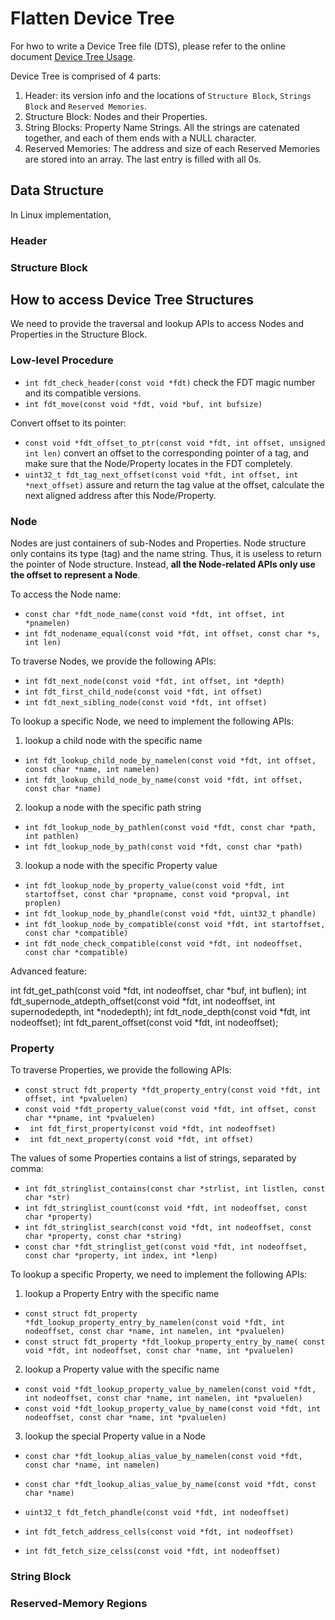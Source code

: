 # Flatten Device Tree

For hwo to write a Device Tree file (DTS), please refer to the online document [Device Tree Usage](https://elinux.org/index.php?title=Device_Tree_Usage).

Device Tree is comprised of 4 parts:

1. Header: its version info and the locations of `Structure Block`, `Strings Block` and `Reserved Memories`.
2. Structure Block: Nodes and their Properties.
3. String Blocks: Property Name Strings. All the strings are catenated together, and each of them ends with a NULL character.
4. Reserved Memories: The address and size of each Reserved Memories are stored into an array. The last entry is filled with all 0s.

## Data Structure

In Linux implementation,


### Header

### Structure Block


## How to access Device Tree Structures

We need to provide the traversal and lookup APIs to access Nodes and Properties in the Structure Block.

### Low-level Procedure

* `int fdt_check_header(const void *fdt)` check the FDT magic number and its compatible versions.
* `int fdt_move(const void *fdt, void *buf, int bufsize)`

Convert offset to its pointer:

* `const void *fdt_offset_to_ptr(const void *fdt, int offset, unsigned int len)` convert an offset to the corresponding pointer of a tag, and make sure that the Node/Property locates in the FDT completely.
* `uint32_t fdt_tag_next_offset(const void *fdt, int offset, int *next_offset)` assure and return the tag value at the offset, calculate the next aligned address after this Node/Property.

### Node

Nodes are just containers of sub-Nodes and Properties. Node structure only contains its type (tag) and the name string. Thus, it is useless to return the pointer of Node structure. Instead, **all the Node-related APIs only use the offset to represent a Node**.

To access the Node name:

* `const char *fdt_node_name(const void *fdt, int offset, int *pnamelen)`
* `int fdt_nodename_equal(const void *fdt, int offset, const char *s, int len)`

To traverse Nodes, we provide the following APIs:

* `int fdt_next_node(const void *fdt, int offset, int *depth)`
* `int fdt_first_child_node(const void *fdt, int offset)`
* `int fdt_next_sibling_node(const void *fdt, int offset)`


To lookup a specific Node, we need to implement the following APIs:

1. lookup a child node with the specific name

  * `int fdt_lookup_child_node_by_namelen(const void *fdt, int offset, const char *name, int namelen)`
  * `int fdt_lookup_child_node_by_name(const void *fdt, int offset, const char *name)`

2. lookup a node with the specific path string

  * `int fdt_lookup_node_by_pathlen(const void *fdt, const char *path, int pathlen)`
  * `int fdt_lookup_node_by_path(const void *fdt, const char *path)`

3. lookup a node with the specific Property value

  * `int fdt_lookup_node_by_property_value(const void *fdt, int startoffset, const char *propname, const void *propval, int proplen)`
  * `int fdt_lookup_node_by_phandle(const void *fdt, uint32_t phandle)`
  * `int fdt_lookup_node_by_compatible(const void *fdt, int startoffset, const char *compatible)`
  * `int fdt_node_check_compatible(const void *fdt, int nodeoffset, const char *compatible)`


Advanced feature:

int fdt_get_path(const void *fdt, int nodeoffset, char *buf, int buflen);
int fdt_supernode_atdepth_offset(const void *fdt, int nodeoffset,
				 int supernodedepth, int *nodedepth);
int fdt_node_depth(const void *fdt, int nodeoffset);
int fdt_parent_offset(const void *fdt, int nodeoffset);


### Property


To traverse Properties, we provide the following APIs:

* `const struct fdt_property *fdt_property_entry(const void *fdt, int offset, int *pvaluelen)`
* `const void *fdt_property_value(const void *fdt, int offset, const char **pname, int *pvaluelen)`
* ` int fdt_first_property(const void *fdt, int nodeoffset)`
* ` int fdt_next_property(const void *fdt, int offset)`

The values of some Properties contains a list of strings, separated by comma:

* `int fdt_stringlist_contains(const char *strlist, int listlen, const char *str)`
* `int fdt_stringlist_count(const void *fdt, int nodeoffset, const char *property)`
* `int fdt_stringlist_search(const void *fdt, int nodeoffset, const char *property, const char *string)`
* `const char *fdt_stringlist_get(const void *fdt, int nodeoffset, const char *property, int index, int *lenp)`


To lookup a specific Property, we need to implement the following APIs:

1. lookup a Property Entry with the specific name

  * `const struct fdt_property *fdt_lookup_property_entry_by_namelen(const void *fdt, int nodeoffset, const char *name, int namelen, int *pvaluelen)`
  * `const struct fdt_property *fdt_lookup_property_entry_by_name( const void *fdt, int nodeoffset, const char *name, int *pvaluelen)`

2. lookup a Property value with the specific name

  * `const void *fdt_lookup_property_value_by_namelen(const void *fdt, int nodeoffset, const char *name, int namelen, int *pvaluelen)`
  * `const void *fdt_lookup_property_value_by_name(const void *fdt, int nodeoffset, const char *name, int *pvaluelen)`

3. lookup the special Property value in a Node

  * `const char *fdt_lookup_alias_value_by_namelen(const void *fdt, const char *name, int namelen)`
  * `const char *fdt_lookup_alias_value_by_name(const void *fdt, const char *name)`

  * `uint32_t fdt_fetch_phandle(const void *fdt, int nodeoffset)`
  * `int fdt_fetch_address_cells(const void *fdt, int nodeoffset)`
  * `int fdt_fetch_size_celss(const void *fdt, int nodeoffset)`

### String Block


### Reserved-Memory Regions